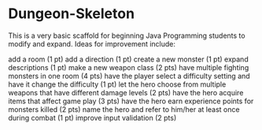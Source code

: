 Dungeon-Skeleton
================
This is a very basic scaffold for beginning Java Programming students to modify and expand.  Ideas for improvement include:

add a room (1 pt)
add a direction (1 pt)
create a new monster (1 pt)
expand descriptions (1 pt)
make a new weapon class (2 pts)
have multiple fighting monsters in one room (4 pts)
have the player select a difficulty setting and have it change the difficulty (1 pt)
let the hero choose from multiple weapons that have different damage levels (2 pts)
have the hero acquire items that affect game play (3 pts)
have the hero earn experience points for monsters killed (2 pts)
name the hero and refer to him/her at least once during combat (1 pt)
improve input validation (2 pts)
